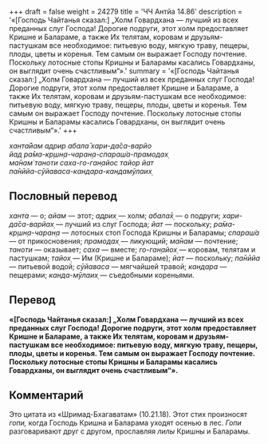 +++
draft = false
weight = 24279
title = 'ЧЧ Антйа 14.86'
description = '«[Господь Чайтанья сказал:] „Холм Говардхана — лучший из всех преданных слуг Господа! Дорогие подруги, этот холм предоставляет Кришне и Балараме, а также Их телятам, коровам и друзьям-пастушкам все необходимое: питьевую воду, мягкую траву, пещеры, плоды, цветы и коренья. Тем самым он выражает Господу почтение. Поскольку лотосные стопы Кришны и Баларамы касались Говардханы, он выглядит очень счастливым“».'
summary = '«[Господь Чайтанья сказал:] „Холм Говардхана — лучший из всех преданных слуг Господа! Дорогие подруги, этот холм предоставляет Кришне и Балараме, а также Их телятам, коровам и друзьям-пастушкам все необходимое: питьевую воду, мягкую траву, пещеры, плоды, цветы и коренья. Тем самым он выражает Господу почтение. Поскольку лотосные стопы Кришны и Баларамы касались Говардханы, он выглядит очень счастливым“».'
+++

_ханта̄йам адрир абала̄ хари-да̄са-варйо  
йад ра̄ма-кр̣шн̣а-чаран̣а-спараш́а-прамодах̣  
ма̄нам̇ таноти саха-го-ган̣айос тайор йат  
па̄нӣйа-сӯйаваса-кандара-кандамӯлаих̣_

## Пословный перевод

_ханта_ — о; _айам_ — этот; _адрих̣_ — холм; _абала̄х̣_ — о подруги; _хари_\-_да̄са_\-_варйах̣_ — лучший из слуг Господа; _йат_ — поскольку; _ра̄ма_\-_кр̣шн̣а_\-_чаран̣а_ — лотосных стоп Господа Кришны и Баларамы; _спараш́а_ — от прикосновения; _прамодах̣_ — ликующий; _ма̄нам_ — почтение; _таноти_ — оказывает; _саха_ — вместе; _го_\-_ган̣айох̣_ — коровам, телятам и пастушкам; _тайох̣_ — Им (Кришне и Балараме); _йат_ — поскольку; _па̄нӣйа_ — питьевой водой; _сӯйаваса_ — мягчайшей травой; _кандара_ — пещерами; _канда_\-_мӯлаих̣_ — съедобными кореньями.

## Перевод

**«\[Господь Чайтанья сказал:\] „Холм Говардхана — лучший из всех преданных слуг Господа! Дорогие подруги, этот холм предоставляет Кришне и Балараме, а также Их телятам, коровам и друзьям-пастушкам все необходимое: питьевую воду, мягкую траву, пещеры, плоды, цветы и коренья. Тем самым он выражает Господу почтение. Поскольку лотосные стопы Кришны и Баларамы касались Говардханы, он выглядит очень счастливым“».**

## Комментарий

Это цитата из «Шримад-Бхагаватам» (10.21.18). Этот стих произносят _гопи,_ когда Господь Кришна и Баларама уходят осенью в лес. _Гопи_ разговаривают друг с другом, прославляя _лилы_ Кришны и Баларамы.
